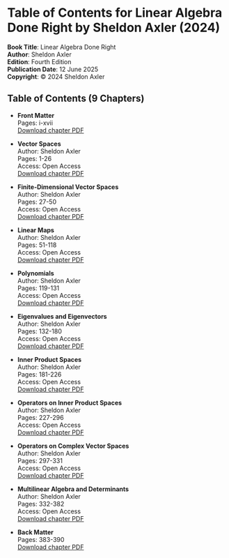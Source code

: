 # Table of Contents for Linear Algebra Done Right by Sheldon Axler (2024)

**Book Title**: Linear Algebra Done Right  
**Author**: Sheldon Axler  
**Edition**: Fourth Edition  
**Publication Date**: 12 June 2025  
**Copyright**: © 2024 Sheldon Axler  

## Table of Contents (9 Chapters)

- **Front Matter**  
  Pages: i-xvii  
  [Download chapter PDF](#)

- **Vector Spaces**  
  Author: Sheldon Axler  
  Pages: 1-26  
  Access: Open Access  
  [Download chapter PDF](#)

- **Finite-Dimensional Vector Spaces**  
  Author: Sheldon Axler  
  Pages: 27-50  
  Access: Open Access  
  [Download chapter PDF](#)

- **Linear Maps**  
  Author: Sheldon Axler  
  Pages: 51-118  
  Access: Open Access  
  [Download chapter PDF](#)

- **Polynomials**  
  Author: Sheldon Axler  
  Pages: 119-131  
  Access: Open Access  
  [Download chapter PDF](#)

- **Eigenvalues and Eigenvectors**  
  Author: Sheldon Axler  
  Pages: 132-180  
  Access: Open Access  
  [Download chapter PDF](#)

- **Inner Product Spaces**  
  Author: Sheldon Axler  
  Pages: 181-226  
  Access: Open Access  
  [Download chapter PDF](#)

- **Operators on Inner Product Spaces**  
  Author: Sheldon Axler  
  Pages: 227-296  
  Access: Open Access  
  [Download chapter PDF](#)

- **Operators on Complex Vector Spaces**  
  Author: Sheldon Axler  
  Pages: 297-331  
  Access: Open Access  
  [Download chapter PDF](#)

- **Multilinear Algebra and Determinants**  
  Author: Sheldon Axler  
  Pages: 332-382  
  Access: Open Access  
  [Download chapter PDF](#)

- **Back Matter**  
  Pages: 383-390  
  [Download chapter PDF](#)
